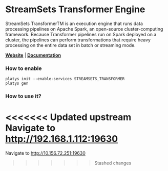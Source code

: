 # StreamSets Transformer Engine

StreamSets TransformerTM is an execution engine that runs data processing pipelines on Apache Spark, an open-source cluster-computing framework. Because Transformer pipelines run on Spark deployed on a cluster, the pipelines can perform transformations that require heavy processing on the entire data set in batch or streaming mode. 

**[Website](https://streamsets.com/products/dataops-platform/transformer-etl-engine/)** | **[Documentation](https://docs.streamsets.com/portal/transformer/latest/help/index.html)**

### How to enable

```
platys init --enable-services STREAMSETS_TRANSFORMER
platys gen
```

### How to use it?

<<<<<<< Updated upstream
Navigate to <http://192.168.1.112:19630>
=======
Navigate to <http://10.156.72.251:19630>
>>>>>>> Stashed changes

